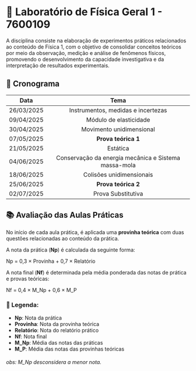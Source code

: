 # :test_tube: Laboratório de Física Geral 1 - 7600109

A disciplina consiste na elaboração de experimentos práticos relacionados ao conteúdo de Física 1, com o objetivo de consolidar conceitos teóricos por meio da observação, medição e análise de fenômenos físicos, promovendo o desenvolvimento da capacidade investigativa e da interpretação de resultados experimentais.

## :calendar: Cronograma

| Data   | Tema     |
|:-----------:|:----------:|
| 26/03/2025    | Instrumentos, medidas e incertezas    |
| 09/04/2025    | Módulo de elasticidade    |
| 30/04/2025    | Movimento unidimensional    |
| 07/05/2025    | **Prova teórica 1**    |
| 21/05/2025    | Estática    |
| 04/06/2025    | Conservação da energia mecânica e Sistema massa-mola    |
| 18/06/2025    | Colisões unidimensionais    |
| 25/06/2025    | **Prova teórica 2**    |
| 02/07/2025    | Prova Substitutiva    |

## 📚 Avaliação das Aulas Práticas

No início de cada aula prática, é aplicada uma **provinha teórica** com duas questões relacionadas ao conteúdo da prática.

A nota da prática (**Np**) é calculada da seguinte forma:

Np = 0,3 × Provinha + 0,7 × Relatório

A nota final (**Nf**) é determinada pela média ponderada das notas de prática e provas teóricas:

Nf = 0,4 × M_Np + 0,6 × M_P

### 📝 Legenda:
- **Np**: Nota da prática  
- **Provinha**: Nota da provinha teórica  
- **Relatório**: Nota do relatório prático  
- **Nf**: Nota final  
- **M_Np**: Média das notas das práticas  
- **M_P**: Média das notas das provinhas teóricas

###### obs: M_Np desconsidera a menor nota.
